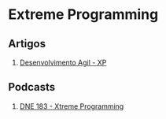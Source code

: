 # Extreme Programming

## Artigos
1. [Desenvolvimento Agil - XP](http://www.desenvolvimentoagil.com.br/xp/)

## Podcasts
1. [DNE 183 - Xtreme Programming](https://devnaestrada.com.br/2018/11/29/xtreme-programming.html)
